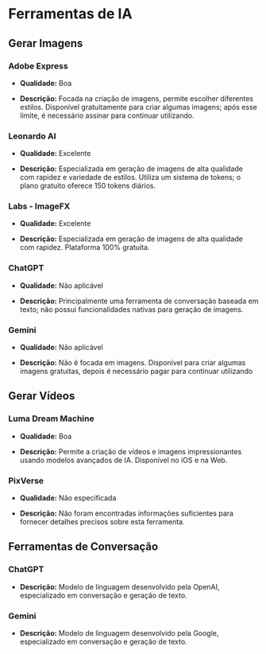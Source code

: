 # Ferramentas de IA

## Gerar Imagens

### Adobe Express

-   **Qualidade:** Boa
    
-   **Descrição:** Focada na criação de imagens, permite escolher diferentes estilos. Disponível gratuitamente para criar algumas imagens; após esse limite, é necessário assinar para continuar utilizando.
    

### Leonardo AI

-   **Qualidade:** Excelente
    
-   **Descrição:** Especializada em geração de imagens de alta qualidade com rapidez e variedade de estilos. Utiliza um sistema de tokens; o plano gratuito oferece 150 tokens diários.

### Labs - ImageFX

-   **Qualidade:** Excelente
    
-   **Descrição:** Especializada em geração de imagens de alta qualidade com rapidez. Plataforma 100% gratuita.
    

### ChatGPT

-   **Qualidade:** Não aplicável
    
-   **Descrição:** Principalmente uma ferramenta de conversação baseada em texto; não possui funcionalidades nativas para geração de imagens.
    

### Gemini

-   **Qualidade:** Não aplicável
    
-   **Descrição:** Não é focada em imagens. Disponível para criar algumas imagens gratuitas, depois é necessário pagar para continuar utilizando
    

## Gerar Vídeos

### Luma Dream Machine

-   **Qualidade:** Boa
    
-   **Descrição:** Permite a criação de vídeos e imagens impressionantes usando modelos avançados de IA. Disponível no iOS e na Web.
    

### PixVerse

-   **Qualidade:** Não especificada
    
-   **Descrição:** Não foram encontradas informações suficientes para fornecer detalhes precisos sobre esta ferramenta.
    

## Ferramentas de Conversação

### ChatGPT

-   **Descrição:** Modelo de linguagem desenvolvido pela OpenAI, especializado em conversação e geração de texto.
    

### Gemini

-   **Descrição:** Modelo de linguagem desenvolvido pela Google, especializado em conversação e geração de texto.
